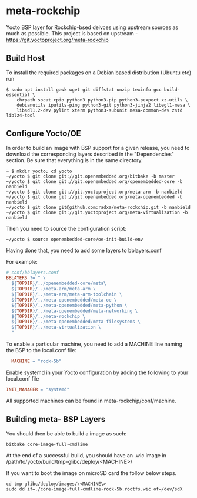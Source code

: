 # meta-rockchip

Yocto BSP layer for Rockchip-bsed deivces using upstream sources as much as possible.
This project is based on upstream - https://git.yoctoproject.org/meta-rockchip

## Build Host

To install the required packages on a Debian based distribution (Ubuntu etc) run

```
$ sudo apt install gawk wget git diffstat unzip texinfo gcc build-essential \
    chrpath socat cpio python3 python3-pip python3-pexpect xz-utils \
    debianutils iputils-ping python3-git python3-jinja2 libegl1-mesa \
    libsdl1.2-dev pylint xterm python3-subunit mesa-common-dev zstd liblz4-tool
```

## Configure Yocto/OE

In order to build an image with BSP support for a given release, you need to download the corresponding layers described in the "Dependencies" section. Be sure that everything is in the same directory.

```shell
~ $ mkdir yocto; cd yocto
~/yocto $ git clone git://git.openembedded.org/bitbake -b master
~/yocto $ git clone git://git.openembedded.org/openembedded-core -b nanbield
~/yocto $ git clone git://git.yoctoproject.org/meta-arm -b nanbield
~/yocto $ git clone git://git.openembedded.org/meta-openembedded -b nanbield
~/yocto $ git clone git@github.com:radxa/meta-rockchip.git -b nanbield
~/yocto $ git clone git://git.yoctoproject.org/meta-virtualization -b nanbield
```

Then you need to source the configuration script:

```shell
~/yocto $ source openembedded-core/oe-init-build-env
```

Having done that, you need to add some layers to bblayers.conf

For example:

```makefile
# conf/bblayers.conf
BBLAYERS ?= " \
  ${TOPDIR}/../openembedded-core/meta\
  ${TOPDIR}/../meta-arm/meta-arm \
  ${TOPDIR}/../meta-arm/meta-arm-toolchain \
  ${TOPDIR}/../meta-openembedded/meta-oe \
  ${TOPDIR}/../meta-openembedded/meta-python \
  ${TOPDIR}/../meta-openembedded/meta-networking \
  ${TOPDIR}/../meta-rockchip \
  ${TOPDIR}/../meta-openembedded/meta-filesystems \
  ${TOPDIR}/../meta-virtualization \
  "
```

To enable a particular machine, you need to add a MACHINE line naming the BSP to the local.conf file:

```makefile
  MACHINE = "rock-5b"
```

Enable systemd in your Yocto configuration by adding the following to your local.conf file

```makefile
INIT_MANAGER = "systemd"
```

All supported machines can be found in meta-rockchip/conf/machine.

## Building meta- BSP Layers

You should then be able to build a image as such:

```shell
bitbake core-image-full-cmdline
```

At the end of a successful build, you should have an .wic image in /path/to/yocto/build/tmp-glibc/deploy/\<MACHINE\>/

If you want to boot the image on microSD card the follow below steps.

```shell
cd tmp-glibc/deploy/images/\<MACHINE\>
sudo dd if=./core-image-full-cmdline-rock-5b.rootfs.wic of=/dev/sdX
```


